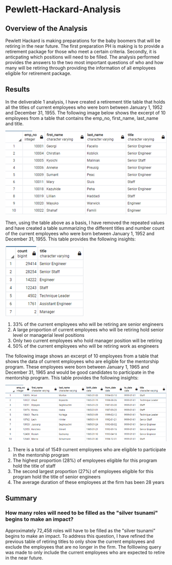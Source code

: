 # Pewlett-Hackard-Analysis
## Overview of the Analysis
Pewlett Hackard is making preparations for the baby boomers that will be retiring in the near future. The first preparation PH is making is to provide a retirement package for those who meet a certain criteria. Secondly, it is anticpating which positions will need to be filled. The analysis performed provides the answers to the two most important questions of who and how many will be retiring through providing the information of all employees eligible for retirement package. 

## Results
In the deliverable 1 analysis, I have created a retirement title table that holds all the titles of current employees who were born between January 1, 1952 and December 31, 1955. The following image below shows the excerpt of 10 employees from a table that contains the emp_no, first_name, last_name and title. 

![unique_titles.PNG](https://github.com/WTAN241/Pewlett-Hackard-Analysis/blob/main/Images/unique_titles.PNG)

Then, using the table above as a basis, I have removed the repeated values and have created a table summarizing the different titles and number count of the current employees who were born between January 1, 1952 and December 31, 1955. This table provides the following insights:

![retiring_titles.PNG](https://github.com/WTAN241/Pewlett-Hackard-Analysis/blob/main/Images/retiring_titles.PNG)

1. 33% of the current employees who will be retiring are senior engineers
2. A large proportion of current employees who will be retiring hold senior level or managerial level positions
3. Only two current employees who hold manager position will be retiring
4. 50% of the current employees who will be retiring work as engineers

The following image shows an excerpt of 10 employees from a table that shows the data of current employees who are eligible for the mentorship program. These employees were born between January 1, 1965 and December 31, 1965 and would be good candidates to participate in the mentorship program. This table provides the following insights:

![mentorship_eligibility.PNG](https://github.com/WTAN241/Pewlett-Hackard-Analysis/blob/main/Images/mentorship_eligibility.PNG)

1. There is a total of 1549 current employees who are eligible to participate in the mentorship program
2. The highest proportion (28%) of employees eligible for this program hold the title of staff
3. The second largest proportion (27%) of employees eligible for this program hold the title of senior engineers
4. The average duration of these employees at the firm has been 28 years

## Summary

### How many roles will need to be filled as the "silver tsunami" begins to make an impact?
Approximately 72,458 roles will have to be filled as the "silver tsunami" begins to make an impact. To address this question, I have refined the previous table of retiring titles to only show the current employees and exclude the employees that are no longer in the firm. The folllowing query was made to only include the current employees who are expected to retire in the near future.



